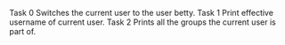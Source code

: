 Task 0 Switches the current user to the user betty.
Task 1 Print effective username of current user.
Task 2 Prints all the groups the current user is part of.
